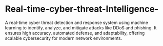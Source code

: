 # Real-time-cyber-threat-Intelligence-
A real-time cyber threat detection and response system using machine learning to identify, analyze, and mitigate attacks like DDoS and phishing. It ensures high accuracy, automated defense, and adaptability, offering scalable cybersecurity for modern network environments.
